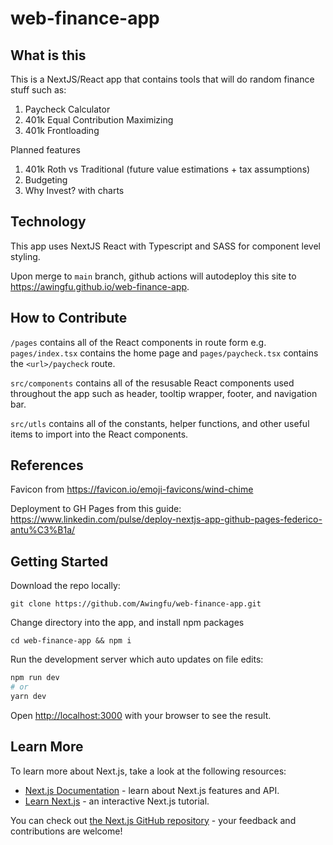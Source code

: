 # web-finance-app

## What is this

This is a NextJS/React app that contains tools that will do random finance stuff such as:

1. Paycheck Calculator
2. 401k Equal Contribution Maximizing
3. 401k Frontloading

Planned features

1. 401k Roth vs Traditional (future value estimations + tax assumptions)
2. Budgeting
3. Why Invest? with charts

## Technology

This app uses NextJS React with Typescript and SASS for component level styling.

Upon merge to `main` branch, github actions will autodeploy this site to <https://awingfu.github.io/web-finance-app>.

## How to Contribute

`/pages` contains all of the React components in route form e.g. `pages/index.tsx` contains the home page and `pages/paycheck.tsx` contains the `<url>/paycheck` route.

`src/components` contains all of the resusable React components used throughout the app such as header, tooltip wrapper, footer, and navigation bar.

`src/utls` contains all of the constants, helper functions, and other useful items to import into the React components.

## References

Favicon from https://favicon.io/emoji-favicons/wind-chime

Deployment to GH Pages from this guide: https://www.linkedin.com/pulse/deploy-nextjs-app-github-pages-federico-antu%C3%B1a/

## Getting Started

Download the repo locally:

```
git clone https://github.com/Awingfu/web-finance-app.git
```

Change directory into the app, and install npm packages

```
cd web-finance-app && npm i
```

Run the development server which auto updates on file edits:

```bash
npm run dev
# or
yarn dev
```

Open [http://localhost:3000](http://localhost:3000) with your browser to see the result.

## Learn More

To learn more about Next.js, take a look at the following resources:

- [Next.js Documentation](https://nextjs.org/docs) - learn about Next.js features and API.
- [Learn Next.js](https://nextjs.org/learn) - an interactive Next.js tutorial.

You can check out [the Next.js GitHub repository](https://github.com/vercel/next.js/) - your feedback and contributions are welcome!
